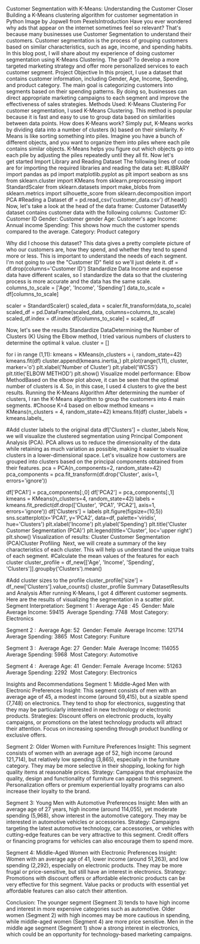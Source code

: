 Customer Segmentation with K-Means: Understanding the Customer Closer
Building a K-Means clustering algorithm for customer segmentation in Python
Image by Jopwell from PexelsIntroduction
Have you ever wondered why ads that appear on the internet sometimes feel so relevant? That's because many businesses use Customer Segmentation to understand their customers. Customer segmentation is the process of grouping customers based on similar characteristics, such as age, income, and spending habits.
In this blog post, I will share about my experience of doing customer segmentation using K-Means Clustering. The goal? To develop a more targeted marketing strategy and offer more personalized services to each customer segment.
Project Objective
In this project, I use a dataset that contains customer information, including Gender, Age, Income, Spending, and product category. The main goal is categorizing customers into segments based on their spending patterns. By doing so, businesses can direct appropriate marketing campaigns to each segment and improve the effectiveness of sales strategies.
Methods Used: K-Means Clustering
For customer segmentation, I used K-Means Clustering. This method is popular because it is fast and easy to use to group data based on similarities between data points.
How does K-Means work?
Simply put, K-Means works by dividing data into a number of clusters (k) based on their similarity. K-Means is like sorting something into piles. Imagine you have a bunch of different objects, and you want to organize them into piles where each pile contains similar objects. K-Means helps you figure out which objects go into each pile by adjusting the piles repeatedly until they all fit.
Now let's get started
Import Library and Reading Dataset
The following lines of code are for importing the required libraries and reading the data set:
#LIBRARY
import pandas as pd
import matplotlib.pyplot as plt
import seaborn as sns
from sklearn.cluster import KMeans
from sklearn.preprocessing import StandardScaler
from sklearn.datasets import make_blobs
from sklearn.metrics import silhouette_score
from sklearn.decomposition import PCA
#Reading a Dataset
df = pd.read_csv('customer_data.csv')
df.head()
Now, let's take a look at the head of the data frame:
Customer DatasetMy dataset contains customer data with the following columns:
Customer ID: Customer ID
Gender: Customer gender
Age: Customer's age
Income: Annual income
Spending: This shows how much the customer spends compared to the average.
Category: Product category

Why did I choose this dataset? This data gives a pretty complete picture of who our customers are, how they spend, and whether they tend to spend more or less. This is important to understand the needs of each segment.
I'm not going to use the "Customer ID" field so we'll just delete it.
df = df.drop(columns='Customer ID')
Standardize Data
Income and expense data have different scales, so I standardize the data so that the clustering process is more accurate and the data has the same scale.
columns_to_scale = ['Age', 'Income', 'Spending']
data_to_scale = df[columns_to_scale]

scaler = StandardScaler()
scaled_data = scaler.fit_transform(data_to_scale)
scaled_df = pd.DataFrame(scaled_data, columns=columns_to_scale)
scaled_df.index = df.index
df[columns_to_scale] = scaled_df

Now, let's see the results
Standardize DataDetermining the Number of Clusters (K)
Using the Elbow method, I tried various numbers of clusters to determine the optimal k value.
cluster = []

for i in range (1,11):
    kmeans = KMeans(n_clusters = i, random_state=42)
    kmeans.fit(df)
    cluster.append(kmeans.inertia_)
plt.plot(range(1,11), cluster, marker='o')
plt.xlabel('Number of Cluster')
plt.ylabel('WCSS')
plt.title('ELBOW METHOD')
plt.show()
Visualize model performance:
Elbow MethodBased on the elbow plot above, it can be seen that the optimal number of clusters is 4. So, in this case, I used 4 clusters to give the best results.
Running the K-Means Algorithm
After determining the number of clusters, I ran the K-Means algorithm to group the customers into 4 main segments.
#Choose K=4 based on elbow method 
kmeans = KMeans(n_clusters = 4, random_state=42)
kmeans.fit(df)
cluster_labels = kmeans.labels_

#Add cluster labels to the original data
df['Clusters'] = cluster_labels
Now, we will visualize the clustered segmentation using Principal Component Analysis (PCA). PCA allows us to reduce the dimensionality of the data while retaining as much variation as possible, making it easier to visualize clusters in a lower-dimensional space.
Let's visualize how customers are grouped into clusters based on the principal components obtained from their features.
pca = PCA(n_components=2, random_state=42)
pca_components = pca.fit_transform(df.drop('Cluster', axis=1, errors='ignore'))

df['PCA1'] = pca_components[:,0]
df['PCA2'] = pca_components[:,1]
kmeans = KMeans(n_clusters=4, random_state=42)
labels = kmeans.fit_predict(df.drop(['Cluster', 'PCA1', 'PCA2'], axis=1, errors='ignore'))
df['Clusters'] = labels 
plt.figure(figsize=(10,5))
sns.scatterplot(x='PCA1', y='PCA2', data=df, palette='viridis', hue='Clusters')
plt.xlabel('Income')
plt.ylabel('Spending')
plt.title('Cluster Customer Segmentation (PCA)')
plt.legend(title='Cluster', loc='upper right')
plt.show()
Visualization of results:
Cluster Customer Segmentation (PCA)Cluster Profiling 
Next, we will create a summary of the key characteristics of each cluster. This will help us understand the unique traits of each segment.
#Calculate the mean values of the features for each cluster
cluster_profile = df_new[['Age', 'Income', 'Spending', 'Clusters']].groupby('Clusters').mean()

#Add cluster sizes to the profile
cluster_profile['size'] = df_new['Clusters'].value_counts()
cluster_profile
Summary DatasetResults and Analysis
After running K-Means, I got 4 different customer segments. Here are the results of visualizing the segmentation in a scatter plot.
Segment Interpretation:
Segment 1 :
Average Age : 45 
Gender: Male 
Average Income: 59415 
Average Spending: 7748 
Most Category: Electronics

Segment 2 : 
Average Age: 52 
Gender: Female 
Average Income: 121714 
Average Spending: 3865 
Most Category: Funiture

Segment 3 : 
Average Age: 27 
Gender: Male 
Average Income: 114055 
Average Spending: 5968 
Most Category: Automotive

Segment 4 : 
Average Age: 41 
Gender: Female 
Average Income: 51263 
Average Spending: 2292 
Most Category: Electronics

Insights and Recommendations
Segment 1: Middle-Aged Men with Electronic Preferences
Insight: This segment consists of men with an average age of 45, a modest income (around 59,415), but a sizable spend (7,748) on electronics. They tend to shop for electronics, suggesting that they may be particularly interested in new technology or electronic products.
Strategies: Discount offers on electronic products, loyalty campaigns, or promotions on the latest technology products will attract their attention. Focus on increasing spending through product bundling or exclusive offers.

Segment 2: Older Women with Furniture Preferences
Insight: This segment consists of women with an average age of 52, high income (around 121,714), but relatively low spending (3,865), especially in the furniture category. They may be more selective in their shopping, looking for high quality items at reasonable prices.
Strategy: Campaigns that emphasize the quality, design and functionality of furniture can appeal to this segment. Personalization offers or premium experiential loyalty programs can also increase their loyalty to the brand.

Segment 3: Young Men with Automotive Preferences
Insight: Men with an average age of 27 years, high income (around 114,055), yet moderate spending (5,968), show interest in the automotive category. They may be interested in automotive vehicles or accessories.
Strategy: Campaigns targeting the latest automotive technology, car accessories, or vehicles with cutting-edge features can be very attractive to this segment. Credit offers or financing programs for vehicles can also encourage them to spend more.

Segment 4: Middle-Aged Women with Electronic Preferences
Insight: Women with an average age of 41, lower income (around 51,263), and low spending (2,292), especially on electronic products. They may be more frugal or price-sensitive, but still have an interest in electronics.
Strategy: Promotions with discount offers or affordable electronic products can be very effective for this segment. Value packs or products with essential yet affordable features can also catch their attention.

Conclusion:
The younger segment (Segment 3) tends to have high income and interest in more expensive categories such as automotive.
Older women (Segment 2) with high incomes may be more cautious in spending, while middle-aged women (Segment 4) are more price sensitive.
Men in the middle age segment (Segment 1) show a strong interest in electronics, which could be an opportunity for technology-based marketing campaigns.
